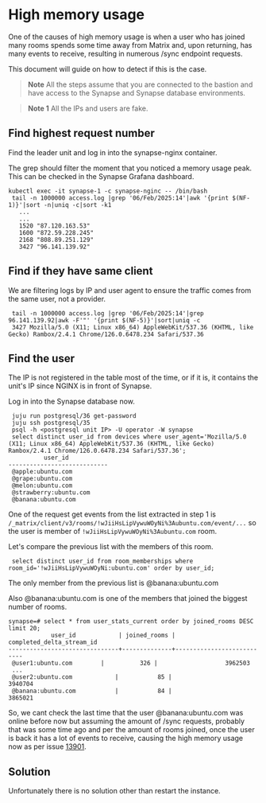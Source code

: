 # High memory usage

One of the causes of high memory usage is when a user who has joined many rooms
spends some time away from Matrix and, upon returning, has many events to
receive, resulting in numerous /sync endpoint requests.

This document will guide on how to detect if this is the case.

> **Note** All the steps assume that you are connected to the bastion and have access
to the Synapse and Synapse database environments.

> **Note 1** All the IPs and users are fake.

## Find highest request number

Find the leader unit and log in into the synapse-nginx container.

The grep should filter the moment that you noticed a memory usage peak. This can
be checked in the Synapse Grafana dashboard.

```
kubectl exec -it synapse-1 -c synapse-nginc -- /bin/bash
 tail -n 1000000 access.log |grep '06/Feb/2025:14'|awk '{print $(NF-1)}'|sort -n|uniq -c|sort -k1
   ...
   ...
   1520 "87.120.163.53"
   1600 "872.59.228.245"
   2168 "808.89.251.129"
   3427 "96.141.139.92"
```

## Find if they have same client

We are filtering logs by IP and user agent to ensure the traffic comes from
the same user, not a provider.

```
 tail -n 1000000 access.log |grep '06/Feb/2025:14'|grep 96.141.139.92|awk -F'"' '{print $(NF-5)}'|sort|uniq -c
 3427 Mozilla/5.0 (X11; Linux x86_64) AppleWebKit/537.36 (KHTML, like Gecko) Rambox/2.4.1 Chrome/126.0.6478.234 Safari/537.36
```

## Find the user

The IP is not registered in the table most of the time, or if it is, it
contains the unit's IP since NGINX is in front of Synapse.

Log in into the Synapse database now.

```
 juju run postgresql/36 get-password
 juju ssh postgresql/35
 psql -h <postgresql unit IP> -U operator -W synapse
 select distinct user_id from devices where user_agent='Mozilla/5.0 (X11; Linux x86_64) AppleWebKit/537.36 (KHTML, like Gecko) Rambox/2.4.1 Chrome/126.0.6478.234 Safari/537.36';
          user_id
----------------------------
 @apple:ubuntu.com
 @grape:ubuntu.com
 @melon:ubuntu.com
 @strawberry:ubuntu.com
 @banana:ubuntu.com
```

One of the request get events from the list extracted in step 1 is `/_matrix/client/v3/rooms/!wJiiHsLipVywuWOyNi%3Aubuntu.com/event/...` so the user is member of `!wJiiHsLipVywuWOyNi%3Aubuntu.com` room.

Let's compare the previous list with the members of this room.

```
 select distinct user_id from room_memberships where room_id='!wJiiHsLipVywuWOyNi:ubuntu.com' order by user_id;
```

The only member from the previous list is @banana:ubuntu.com

Also @banana:ubuntu.com is one of the members that joined the biggest number of rooms.

```
synapse=# select * from user_stats_current order by joined_rooms DESC limit 20;
            user_id            | joined_rooms | completed_delta_stream_id 
-------------------------------+--------------+---------------------------
 @user1:ubuntu.com        |          326 |                   3962503
 ...
 @user2:ubuntu.com            |           85 |                   3940704
 @banana:ubuntu.com           |           84 |                   3865021

```

So, we cant check the last time that the user @banana:ubuntu.com was online
before now but assuming the amount of /sync requests, probably that was some
time ago and per the amount of rooms joined, once the user is back it has a lot
of events to receive, causing the high memory usage now as per issue [13901](https://github.com/matrix-org/synapse/issues/13901).

## Solution

Unfortunately there is no solution other than restart the instance.
